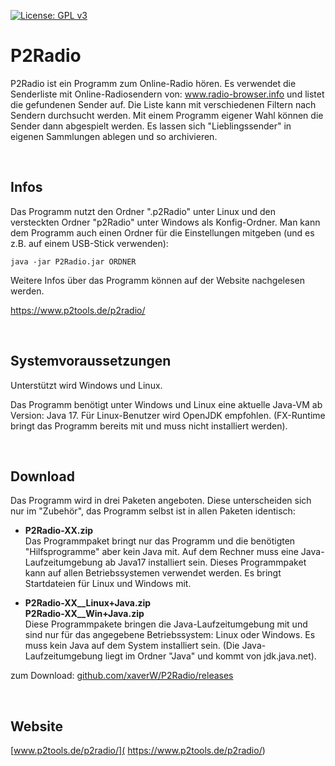 [![License: GPL v3](https://img.shields.io/badge/License-GPL%20v3-blue.svg)](http://www.gnu.org/licenses/gpl-3.0)

# P2Radio

P2Radio ist ein Programm zum Online-Radio hören. Es verwendet die Senderliste mit Online-Radiosendern von: www.radio-browser.info und listet die gefundenen Sender auf. Die Liste kann mit verschiedenen Filtern nach Sendern durchsucht werden. Mit einem Programm eigener Wahl können die Sender dann abgespielt werden. Es lassen sich "Lieblingssender" in eigenen Sammlungen ablegen und so archivieren.

<br />

## Infos
Das Programm nutzt den Ordner ".p2Radio" unter Linux und den versteckten Ordner "p2Radio" unter Windows als Konfig-Ordner. Man kann dem Programm auch einen Ordner für die Einstellungen mitgeben (und es z.B. auf einem USB-Stick verwenden):

```
java -jar P2Radio.jar ORDNER
```

Weitere Infos über das Programm können auf der Website nachgelesen werden.

https://www.p2tools.de/p2radio/

<br />

## Systemvoraussetzungen
Unterstützt wird Windows und Linux.

Das Programm benötigt unter Windows und Linux eine aktuelle Java-VM ab Version: Java 17. Für Linux-Benutzer wird OpenJDK empfohlen. (FX-Runtime bringt das Programm bereits mit und muss nicht installiert werden).

<br />

## Download
Das Programm wird in drei Paketen angeboten. Diese unterscheiden sich nur im "Zubehör", das Programm selbst ist in allen Paketen identisch:

- **P2Radio-XX.zip**  
  Das Programmpaket bringt nur das Programm und die benötigten "Hilfsprogramme" aber kein Java mit. Auf dem Rechner muss eine Java-Laufzeitumgebung ab Java17 installiert sein. Dieses Programmpaket kann auf allen Betriebssystemen verwendet werden. Es bringt Startdateien für Linux und Windows mit.

- **P2Radio-XX__Linux+Java.zip**  
  **P2Radio-XX__Win+Java.zip**  
  Diese Programmpakete bringen die Java-Laufzeitumgebung mit und sind nur für das angegebene Betriebssystem: Linux oder Windows. Es muss kein Java auf dem System installiert sein. (Die Java-Laufzeitumgebung liegt im Ordner "Java" und kommt von jdk.java.net).

zum Download: [github.com/xaverW/P2Radio/releases](https://github.com/xaverW/P2Radio/releases)

<br />

## Website
[www.p2tools.de/p2radio/]( https://www.p2tools.de/p2radio/)
